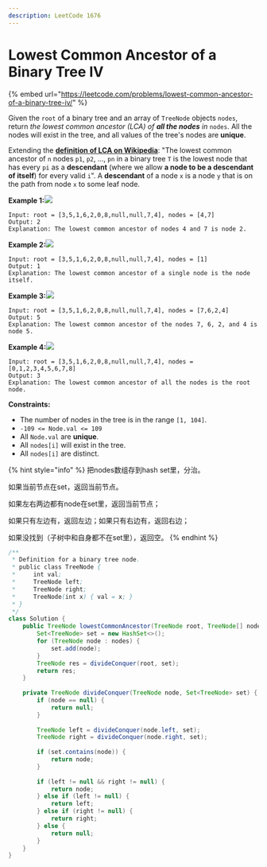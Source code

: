 ```yaml
---
description: LeetCode 1676
---
```


# Lowest Common Ancestor of a Binary Tree IV

{% embed url="https://leetcode.com/problems/lowest-common-ancestor-of-a-binary-tree-iv/" %}

Given the `root` of a binary tree and an array of `TreeNode` objects `nodes`, return _the lowest common ancestor (LCA) of **all the nodes** in_ `nodes`. All the nodes will exist in the tree, and all values of the tree's nodes are **unique**.

Extending the [**definition of LCA on Wikipedia**](https://en.wikipedia.org/wiki/Lowest\_common\_ancestor): "The lowest common ancestor of `n` nodes `p1`, `p2`, ..., `pn` in a binary tree `T` is the lowest node that has every `pi` as a **descendant** (where we allow **a node to be a descendant of itself**) for every valid `i`". A **descendant** of a node `x` is a node `y` that is on the path from node `x` to some leaf node.

**Example 1:**![](https://assets.leetcode.com/uploads/2018/12/14/binarytree.png)

```
Input: root = [3,5,1,6,2,0,8,null,null,7,4], nodes = [4,7]
Output: 2
Explanation: The lowest common ancestor of nodes 4 and 7 is node 2.
```

**Example 2:**![](https://assets.leetcode.com/uploads/2018/12/14/binarytree.png)

```
Input: root = [3,5,1,6,2,0,8,null,null,7,4], nodes = [1]
Output: 1
Explanation: The lowest common ancestor of a single node is the node itself.

```

**Example 3:**![](https://assets.leetcode.com/uploads/2018/12/14/binarytree.png)

```
Input: root = [3,5,1,6,2,0,8,null,null,7,4], nodes = [7,6,2,4]
Output: 5
Explanation: The lowest common ancestor of the nodes 7, 6, 2, and 4 is node 5.
```

**Example 4:**![](https://assets.leetcode.com/uploads/2018/12/14/binarytree.png)

```
Input: root = [3,5,1,6,2,0,8,null,null,7,4], nodes = [0,1,2,3,4,5,6,7,8]
Output: 3
Explanation: The lowest common ancestor of all the nodes is the root node.
```

**Constraints:**

* The number of nodes in the tree is in the range `[1, 104]`.
* `-109 <= Node.val <= 109`
* All `Node.val` are **unique**.
* All `nodes[i]` will exist in the tree.
* All `nodes[i]` are distinct.

{% hint style="info" %}
把nodes数组存到hash set里，分治。

如果当前节点在set，返回当前节点。

如果左右两边都有node在set里，返回当前节点；

如果只有左边有，返回左边；如果只有右边有，返回右边；

如果没找到（子树中和自身都不在set里），返回空。
{% endhint %}

```java
/**
 * Definition for a binary tree node.
 * public class TreeNode {
 *     int val;
 *     TreeNode left;
 *     TreeNode right;
 *     TreeNode(int x) { val = x; }
 * }
 */
class Solution {
    public TreeNode lowestCommonAncestor(TreeNode root, TreeNode[] nodes) {
        Set<TreeNode> set = new HashSet<>();
        for (TreeNode node : nodes) {
            set.add(node);
        }
        TreeNode res = divideConquer(root, set);
        return res;
    }
    
    private TreeNode divideConquer(TreeNode node, Set<TreeNode> set) {
        if (node == null) {
            return null;
        }
        
        TreeNode left = divideConquer(node.left, set);
        TreeNode right = divideConquer(node.right, set);
        
        if (set.contains(node)) {
            return node;
        }
        
        if (left != null && right != null) {
            return node;
        } else if (left != null) {
            return left;
        } else if (right != null) {
            return right;
        } else {
            return null;
        }
    }
}
```
